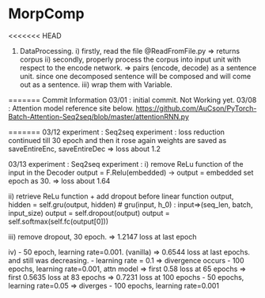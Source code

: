 # MorpComp

<<<<<<< HEAD
1. DataProcessing.
    i) firstly, read the file @ReadFromFile.py
        => returns corpus
    ii) secondly, properly process the corpus into input unit with respect to the encode network.
        => pairs (encode, decode) as a sentence unit. since one decomposed sentence will be composed and will come out as a sentence.
    iii) wrap them with Variable.

=======
Commit Information
03/01 : initial commit. Not Working yet.
03/08 : Attention model reference site below.
    https://github.com/AuCson/PyTorch-Batch-Attention-Seq2seq/blob/master/attentionRNN.py

=======
03/12 experiment : Seq2seq experiment : loss reduction continued till 30 epoch and then it rose again
weights are saved as saveEntireEnc, saveEntireDec
    => loss about 1.2

03/13 experiment : Seq2seq experiment :
  i) remove ReLu function of the input in the Decoder
    output = F.Relu(embedded)
    -> output = embedded
    set epoch as 30.
    => loss about 1.64

  ii) retrieve ReLu function + add dropout before linear function
        output, hidden = self.gru(output, hidden) # gru(input, h_0) : input=>(seq_len, batch, input_size)
        output = self.dropout(output)
        output = self.softmax(self.fc(output[0]))

  iii) remove dropout, 30 epoch.
    => 1.2147 loss at last epoch

  iv)
    - 50 epoch, learning rate=0.001. (vanilla)
        => 0.6544 loss at last epochs. and still was decreasing.
    - learning rate = 0.1
        => divergence occurs
    - 100 epochs, learning rate=0.001, attn model
        => first 0.58 loss at 65 epochs
        => first 0.5635 loss at 83 epochs
        => 0.7231 loss at 100 epochs
    - 50 epochs, learning rate=0.05
        => diverges
    - 100 epochs, learning rate=0.001
